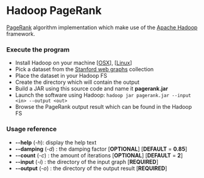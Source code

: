 Hadoop PageRank
===============

[PageRank](http://en.wikipedia.org/wiki/PageRank) algorithm implementation which make use of the 
[Apache Hadoop](http://hadoop.apache.org/) framework.

### Execute the program

* Install Hadoop on your machine [[OSX](http://shayanmasood.com/blog/how-to-setup-hadoop-on-mac-os-x-10-9-mavericks/)], [[Linux](http://www.michael-noll.com/tutorials/running-hadoop-on-ubuntu-linux-single-node-cluster/)] 
* Pick a dataset from the [Stanford web graphs](http://snap.stanford.edu/data/#web) collection
* Place the dataset in your Hadoop FS
* Create the directory which will contain the output
* Build a JAR using this source code and name it **pagerank.jar**
* Launch the software using Hadoop: `hadoop jar pagerank.jar --input <in> --output <out>`
* Browse the PageRank output result which can be found in the Hadoop FS

### Usage reference

* **--help** (*-h*): display the help text
* **--damping** (*-d*) <damping>: the damping factor [**OPTIONAL**] [**DEFAULT** = **0.85**]
* **--count** (*-c*) <iterations>: the amount of iterations [**OPTIONAL**] [**DEFAULT** = **2**]
* **--input** (*-i*) <input-dir>: the directory of the input graph [**REQUIRED**]
* **--output** (*-o*) <output-dir>: the directory of the output result [**REQUIRED**]